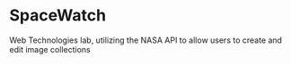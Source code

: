 # SpaceWatch
Web Technologies lab, utilizing the NASA API to allow users to create and edit image collections
